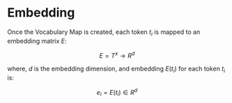 # Embedding

Once the Vocabulary Map is created, each token $t_i$ is mapped to an embedding matrix $E$:

$$
E = T^x \to R^d
$$

where, $d$ is the embedding dimension, and embedding $E(t_i)$ for each token $t_i$ is:

$$
e_i = E(t_i) \in R^d
$$